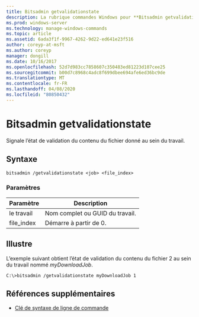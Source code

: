 ```yaml
---
title: Bitsadmin getvalidationstate
description: La rubrique commandes Windows pour **Bitsadmin getvalidationstate**, qui indique l’état de validation du contenu du fichier donné au sein du travail.
ms.prod: windows-server
ms.technology: manage-windows-commands
ms.topic: article
ms.assetid: 6ada3f1f-9967-4262-9d22-ed641e23f516
author: coreyp-at-msft
ms.author: coreyp
manager: dongill
ms.date: 10/16/2017
ms.openlocfilehash: 52d7d983cc7858607c350483ed81223d107cee25
ms.sourcegitcommit: b00d7c8968c4adc8f699dbee694afe6ed36bc9de
ms.translationtype: MT
ms.contentlocale: fr-FR
ms.lasthandoff: 04/08/2020
ms.locfileid: "80850432"
---
```

# <a name="bitsadmin-getvalidationstate"></a>Bitsadmin getvalidationstate

Signale l’état de validation du contenu du fichier donné au sein du travail.

## <a name="syntax"></a>Syntaxe

```
bitsadmin /getvalidationstate <job> <file_index>
```

### <a name="parameters"></a>Paramètres

| Paramètre | Description |
| -------------- | -------------- |
| le travail | Nom complet ou GUID du travail. |
| file_index | Démarre à partir de 0. |

## <a name="examples"></a><a name=BKMK_examples></a>Illustre

L’exemple suivant obtient l’état de validation du contenu du fichier 2 au sein du travail nommé *myDownloadJob*.

```
C:\>bitsadmin /getvalidationstate myDownloadJob 1
```

## <a name="additional-references"></a>Références supplémentaires

- [Clé de syntaxe de ligne de commande](command-line-syntax-key.md)